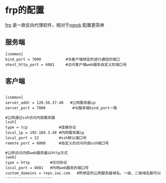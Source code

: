 # frp的配置
[frp](https://github.com/fatedier/frp) 是一款反向代理软件，相对于[ngrok](https://ngrok.com/) 配置更简单
## 服务端
```
[common]
bind_port = 7000           #与客户端绑定的进行通信的端口
vhost_http_port = 6081     #访问客户端web服务自定义的端口号
```
## 客户端
```

[common]
server_addr = 120.56.37.48   #公网服务器ip
server_port = 7000            #与服务端bind_port一致
 
#公网通过ssh访问内部服务器
[ssh]
type = tcp              #连接协议
local_ip = 192.168.3.48 #内网服务器ip
local_port = 22         #ssh默认端口号
remote_port = 6000      #自定义的访问内部ssh端口号
 
#公网访问内部web服务器以http方式
[web]
type = http         #访问协议
local_port = 8081   #内网web服务的端口号
custom_domains = repo.iwi.com   #所绑定的公网服务器域名，一级、二级域名都可以
--------------------- 
```